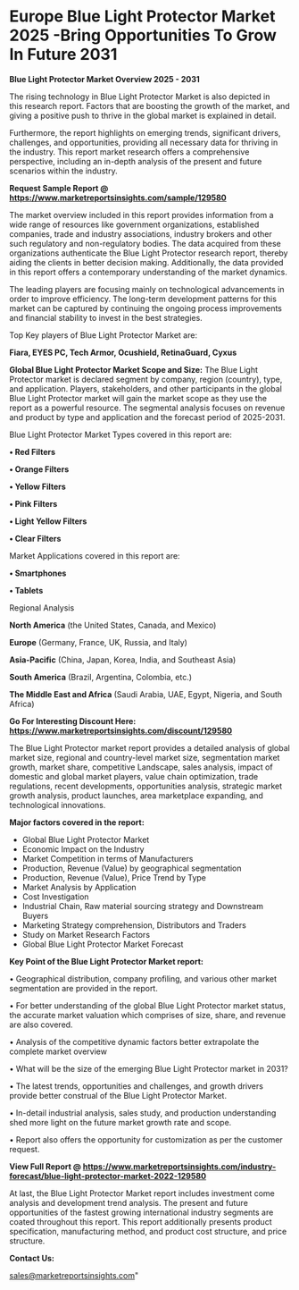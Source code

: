 # Europe Blue Light Protector Market 2025 -Bring Opportunities To Grow In Future 2031

<Strong> Blue Light Protector Market Overview 2025 - 2031</strong>

The rising technology in Blue Light Protector Market is also depicted in this research report. Factors that are boosting the growth of the market, and giving a positive push to thrive in the global market is explained in detail.

Furthermore, the report highlights on emerging trends, significant drivers, challenges, and opportunities, providing all necessary data for thriving in the industry. This report market research offers a comprehensive perspective, including an in-depth analysis of the present and future scenarios within the industry.

<strong>Request Sample Report @ <a href=https://www.marketreportsinsights.com/sample/129580>https://www.marketreportsinsights.com/sample/129580</a></strong>

The market overview included in this report provides information from a wide range of resources like government organizations, established companies, trade and industry associations, industry brokers and other such regulatory and non-regulatory bodies. The data acquired from these organizations authenticate the Blue Light Protector research report, thereby aiding the clients in better decision making. Additionally, the data provided in this report offers a contemporary understanding of the market dynamics.

The leading players are focusing mainly on technological advancements in order to improve efficiency. The long-term development patterns for this market can be captured by continuing the ongoing process improvements and financial stability to invest in the best strategies.

Top Key players of Blue Light Protector Market are:

<strong>Fiara, EYES PC, Tech Armor, Ocushield, RetinaGuard, Cyxus</strong>

<strong><b>Global Blue Light Protector Market Scope and Size:</b></strong>
The Blue Light Protector market is declared segment by company, region (country), type, and application. Players, stakeholders, and other participants in the global Blue Light Protector market will gain the market scope as they use the report as a powerful resource. The segmental analysis focuses on revenue and product by type and application and the forecast period of 2025-2031.

Blue Light Protector Market Types covered in this report are:

<strong>• Red Filters

• Orange Filters

• Yellow Filters

• Pink Filters

• Light Yellow Filters

• Clear Filters</strong>

Market Applications covered in this report are:

<strong>• Smartphones

• Tablets</strong> 

Regional Analysis

<strong>North America</strong> (the United States, Canada, and Mexico)

<strong>Europe</strong> (Germany, France, UK, Russia, and Italy)

<strong>Asia-Pacific</strong> (China, Japan, Korea, India, and Southeast Asia)

<strong>South America</strong> (Brazil, Argentina, Colombia, etc.)

<strong>The Middle East and Africa</strong> (Saudi Arabia, UAE, Egypt, Nigeria, and South Africa)

<strong>Go For Interesting Discount Here: <a href=https://www.marketreportsinsights.com/discount/129580>https://www.marketreportsinsights.com/discount/129580</a></strong>

The Blue Light Protector market report provides a detailed analysis of global market size, regional and country-level market size, segmentation market growth, market share, competitive Landscape, sales analysis, impact of domestic and global market players, value chain optimization, trade regulations, recent developments, opportunities analysis, strategic market growth analysis, product launches, area marketplace expanding, and technological innovations.

<strong><b>Major factors covered in the report:</b></strong>
<ul>
  <li>Global Blue Light Protector Market </li>
  <li>Economic Impact on the Industry</li>
  <li>Market Competition in terms of Manufacturers</li>
  <li>Production, Revenue (Value) by geographical segmentation</li>
  <li>Production, Revenue (Value), Price Trend by Type</li>
  <li>Market Analysis by Application</li>
  <li>Cost Investigation</li>
  <li>Industrial Chain, Raw material sourcing strategy and Downstream Buyers</li>
  <li>Marketing Strategy comprehension, Distributors and Traders</li>
  <li>Study on Market Research Factors</li>
  <li>Global Blue Light Protector Market Forecast</li>
</ul>

<strong><b>Key Point of the Blue Light Protector Market report:</b></strong>

• Geographical distribution, company profiling, and various other market segmentation are provided in the report.

• For better understanding of the global Blue Light Protector market status, the accurate market valuation which comprises of size, share, and revenue are also covered.

• Analysis of the competitive dynamic factors better extrapolate the complete market overview

• What will be the size of the emerging Blue Light Protector market in 2031?

• The latest trends, opportunities and challenges, and growth drivers provide better construal of the Blue Light Protector Market.

• In-detail industrial analysis, sales study, and production understanding shed more light on the future market growth rate and scope.

• Report also offers the opportunity for customization as per the customer request.

<strong><b>View Full Report @ <a href=https://www.marketreportsinsights.com/industry-forecast/blue-light-protector-market-2022-129580>https://www.marketreportsinsights.com/industry-forecast/blue-light-protector-market-2022-129580</a></b></strong>


At last, the Blue Light Protector Market report includes investment come analysis and development trend analysis. The present and future opportunities of the fastest growing international industry segments are coated throughout this report. This report additionally presents product specification, manufacturing method, and product cost structure, and price structure.

<strong>Contact Us:</strong>

sales@marketreportsinsights.com"
